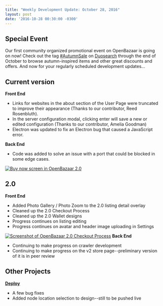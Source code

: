 ```yaml
---
title: "Weekly Development Update: October 28, 2016" 
layout: post
date: '2016-10-28 00:30:00 -0300'
---
```

        
Special Event
-------------

Our first community organized promotional event on OpenBazaar is going on now! Check out the tag [#AutumnSale](https://duosear.ch/?q=autumnsale) on [Duosearch](https://duosear.ch/) through the end of October to browse autumn-inspired items and other great discounts and offers. And now for your regularly scheduled development updates...

Current version
---------------

**Front End**

*   Links for websites in the about section of the User Page were truncated to improve their appearance (Thanks to our contributor, Reed Rosenbluth).
*   In the server configuration modal, clicking enter will save a new or edited configuration (Thanks to our contributor, Amelia Goodman)
*   Electron was updated to fix an Electron bug that caused a JavaScript error.

**Back End**

*   Code was added to solve an issue with a port that could be blocked in some edge cases.

[![Buy now screen in OpenBazaar 2.0](https://blog.openbazaar.org/wp-content/uploads/2016/10/Screen-Shot-2016-10-28-at-1.21.54-PM-1024x605.png)](https://blog.openbazaar.org/wp-content/uploads/2016/10/Screen-Shot-2016-10-28-at-1.21.54-PM.png)

2.0
---

**Front End**

*   Added Photo Gallery / Photo Zoom to the 2.0 listing detail overlay
*   Cleaned up the 2.0 Checkout Process
*   Cleaned up the 2.0 Wallet designs
*   Progress continues on listing editing
*   Progress continues on avatar and header image uploading in Settings

[![Screenshot of OpenBazaar 2.0 Checkout Process ](https://blog.openbazaar.org/wp-content/uploads/2016/10/Screen-Shot-2016-10-28-at-1.24.33-PM-1024x591.png)](https://blog.openbazaar.org/wp-content/uploads/2016/10/Screen-Shot-2016-10-28-at-1.24.33-PM.png) **Back End**

*   Continuing to make progress on crawler development
*   Continuing to make progress on the v2 store page--preliminary version of it is in peer review

Other Projects
--------------

**[Deploy](http://deploy.ob1.io)**

*   A few bug fixes
*   Added node location selection to design--still to be pushed live
